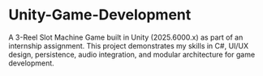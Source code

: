 # Unity-Game-Development
A 3-Reel Slot Machine Game built in Unity (2025.6000.x) as part of an internship assignment. This project demonstrates my skills in C#, UI/UX design, persistence, audio integration, and modular architecture for game development.
